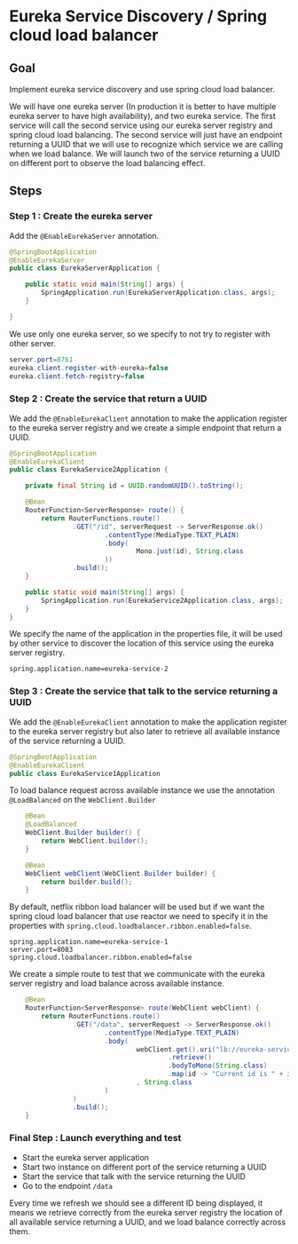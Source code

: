 # Eureka Service Discovery / Spring cloud load balancer

## Goal

Implement eureka service discovery and use spring cloud load balancer. 

We will have one eureka server (In production it is better to have multiple eureka server to have high availability), and two eureka service. The first service will call the second service using our eureka server registry and spring cloud load balancing. The second service will just have an endpoint returning a UUID that we will use to recognize which service we are calling when we load balance. We will launch two of the service returning a UUID on different port to observe the load balancing effect.

## Steps

### Step 1 : Create the eureka server

Add the `@EnableEurekaServer` annotation.

```java
@SpringBootApplication
@EnableEurekaServer
public class EurekaServerApplication {

    public static void main(String[] args) {
        SpringApplication.run(EurekaServerApplication.class, args);
    }

}
```

We use only one eureka server, so we specify to not try to register with other server.
```java
server.port=8761
eureka.client.register-with-eureka=false
eureka.client.fetch-registry=false
```

### Step 2 : Create the service that return a UUID

We add the `@EnableEurekaClient` annotation to make the application register to the eureka server registry and we create a simple endpoint that return a UUID. 

```java
@SpringBootApplication
@EnableEurekaClient
public class EurekaService2Application {

    private final String id = UUID.randomUUID().toString();

    @Bean
    RouterFunction<ServerResponse> route() {
        return RouterFunctions.route()
                .GET("/id", serverRequest -> ServerResponse.ok()
                        .contentType(MediaType.TEXT_PLAIN)
                        .body(
                                Mono.just(id), String.class
                        ))
                .build();
    }

    public static void main(String[] args) {
        SpringApplication.run(EurekaService2Application.class, args);
    }
}
```

We specify the name of the application in the properties file, it will be used by other service to discover the location of this service using the eureka server registry.

```properties
spring.application.name=eureka-service-2
```

### Step 3 : Create the service that talk to the service returning a UUID

We add the `@EnableEurekaClient` annotation to make the application register to the eureka server registry but also later to retrieve all available instance of the service returning a UUID.

```java
@SpringBootApplication
@EnableEurekaClient
public class EurekaService1Application
```

To load balance request across available instance we use the annotation `@LoadBalanced` on the `WebClient.Builder` 

```java
    @Bean
    @LoadBalanced
    WebClient.Builder builder() {
        return WebClient.builder();
    }

    @Bean
    WebClient webClient(WebClient.Builder builder) {
        return builder.build();
    }
```

By default, netflix ribbon load balancer will be used but if we want the spring cloud load balancer that use reactor we need to specify it in the properties with `spring.cloud.loadbalancer.ribbon.enabled=false`.

```properties
spring.application.name=eureka-service-1
server.port=8083
spring.cloud.loadbalancer.ribbon.enabled=false
```

We create a simple route to test that we communicate with the eureka server registry and load balance across available instance.

```java
    @Bean
    RouterFunction<ServerResponse> route(WebClient webClient) {
        return RouterFunctions.route()
                .GET("/data", serverRequest -> ServerResponse.ok()
                        .contentType(MediaType.TEXT_PLAIN)
                        .body(
                                webClient.get().uri("lb://eureka-service-2/id")
                                        .retrieve()
                                        .bodyToMono(String.class)
                                        .map(id -> "Current id is " + id)
                                , String.class
                        )
                )
                .build();
    }

```

### Final Step : Launch everything and test

- Start the eureka server application
- Start two instance on different port of the service returning a UUID
- Start the service that talk with the service returning the UUID
- Go to the endpoint `/data`

Every time we refresh we should see a different ID being displayed, it means we retrieve correctly from the eureka server registry the location of all available service returning a UUID, and we load balance correctly across them.
